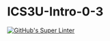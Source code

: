 # ICS3U-Intro-0-3

[![GitHub's Super Linter](https://github.com/<Dahrio>/<ICS3U-Intro-03-Python-Dahrio>/workflows/GitHub's%20Super%20Linter/badge.svg)](https://github.com/<Dahrio>/<ICS3U-Intro-03-Python-Dahrio>/actions)
